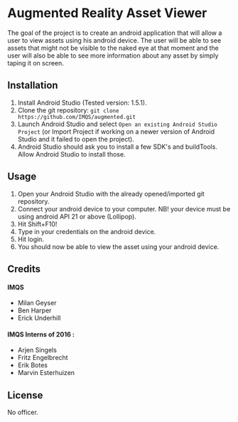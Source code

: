 # Augmented Reality Asset Viewer
The goal of the project is to create an android application that will allow a
user to view assets using his android device. The user will be able to see
assets that might not be visible to the naked eye at that moment and the user
will also be able to see more information about any asset by simply taping it on
screen.

## Installation
1. Install Android Studio (Tested version: 1.5.1).
2. Clone the git repository:
	`git clone https://github.com/IMQS/augmented.git`
3. Launch Android Studio and select `Open an existing Android Studio Project`
(or Import Project if working on a newer version of Android Studio and it failed
to open the project).
4. Android Studio should ask you to install a few SDK's and buildTools. Allow
Android Studio to install those.

## Usage
1. Open your Android Studio with the already opened/imported git repository.
2. Connect your android device to your computer.
NB! your device must be using android API 21 or above (Lollipop).
3. Hit Shift+F10!
4. Type in your credentials on the android device.
5. Hit login.
6. You should now be able to view the asset using your android device.

## Credits
#### IMQS
* Milan Geyser
* Ben Harper
* Erick Underhill

#### IMQS Interns of 2016 :
* Arjen Singels
* Fritz Engelbrecht
* Erik Botes
* Marvin Esterhuizen

## License
No officer.
